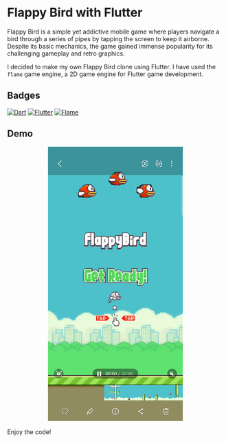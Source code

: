 # Flappy Bird with Flutter

Flappy Bird is a simple yet addictive mobile game where players navigate a bird through a series of pipes by tapping the screen to keep it airborne. Despite its basic mechanics, the game gained immense popularity for its challenging gameplay and retro graphics.

I decided to make my own Flappy Bird clone using Flutter. I have used the `flame` game engine, a 2D game engine for Flutter game development.

## Badges
<p>
    <a href="https://github.com/search?q=user%3ADenverCoder1+language%3Apdart"><img alt="Dart" src="https://img.shields.io/badge/dart-FF0000.svg?logo=dart&logoColor=white"></a>
    <a href="#"><img alt="Flutter" src="https://img.shields.io/badge/Flutter-327FC7.svg?logo=Flutter&logoColor=white"></a>
    <a href="https://github.com/flame-engine/flame"><img alt="Flame" src="https://img.shields.io/badge/Flame-FF4500.svg?logo=fire&logoColor=white"></a>
</p>

## Demo
<p align="center">
    <img src="https://github.com/Onnesok/flappy-bird/blob/main/assets/others/my_flappy_bird.gif" alt="Flappy Bird Demo">
</p>

Enjoy the code!
